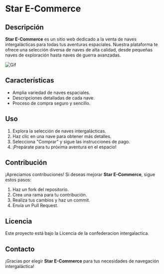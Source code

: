 # Star E-Commerce

## Descripción

**Star E-Commerce** es un sitio web dedicado a la venta de naves intergalácticas para todas tus aventuras espaciales. Nuestra plataforma te ofrece una selección diversa de naves de alta calidad, desde pequeñas naves de exploración hasta naves de guerra avanzadas.

![Gif](https://media.giphy.com/media/IQJ7QyLmkKhsBFmGmo/giphy.gif)

## Características

- Amplia variedad de naves espaciales.
- Descripciones detalladas de cada nave.
- Proceso de compra seguro y sencillo.

## Uso

1. Explora la selección de naves intergalácticas.
2. Haz clic en una nave para obtener más detalles.
3. Selecciona "Comprar" y sigue las instrucciones de pago.
4. ¡Prepárate para tu próxima aventura en el espacio!


## Contribución

¡Apreciamos contribuciones! Si deseas mejorar **Star E-Commerce**, sigue estos pasos:

1. Haz un fork del repositorio.
2. Crea una rama para tu contribución.
3. Realiza tus cambios y haz un commit.
4. Envía un Pull Request.

## Licencia

Este proyecto está bajo la Licencia de la confederacion intergalactica.

## Contacto


¡Gracias por elegir **Star E-Commerce** para tus necesidades de navegación intergaláctica!

